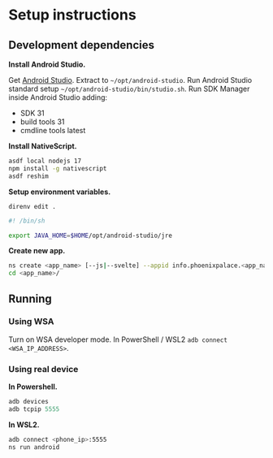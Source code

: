 # Setup instructions

## Development dependencies

**Install Android Studio.**

Get [Android Studio](https://developer.android.com/studio#downloads). Extract to
`~/opt/android-studio`. Run Android Studio standard setup
`~/opt/android-studio/bin/studio.sh`. Run SDK Manager inside Android Studio
adding:

- SDK 31
- build tools 31
- cmdline tools latest

**Install NativeScript.**

```sh
asdf local nodejs 17
npm install -g nativescript
asdf reshim
```

**Setup environment variables.**

`direnv edit .`

```sh
#! /bin/sh

export JAVA_HOME=$HOME/opt/android-studio/jre
```

**Create new app.**

```sh
ns create <app_name> [--js|--svelte] --appid info.phoenixpalace.<app_name>
cd <app_name>/
```

## Running

### Using WSA

Turn on WSA developer mode. In PowerShell / WSL2 `adb connect <WSA_IP_ADDRESS>`.

### Using real device

**In Powershell.**

```PowerShell
adb devices
adb tcpip 5555
```

**In WSL2.**

```sh
adb connect <phone_ip>:5555
ns run android
```
